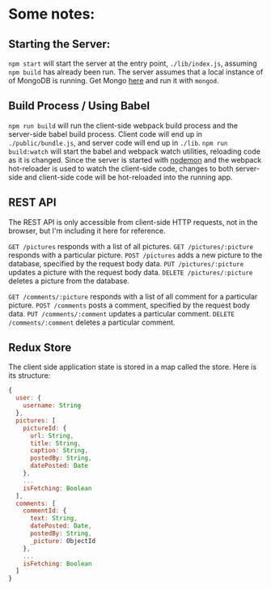 Some notes:
==========

Starting the Server:
-------------------

`npm start` will start the server at the entry point, `./lib/index.js`, assuming `npm build` has already been run.
The server assumes that a local instance of of MongoDB is running. Get Mongo [here](https://www.mongodb.com/) and run it with `mongod`.

Build Process / Using Babel
---------------------------

`npm run build` will run the client-side webpack build process and the server-side babel build process. Client code will end up in `./public/bundle.js`, and server code will end up in `./lib`. `npm run build:watch` will start the babel and webpack watch utilities, reloading code as it is changed. Since the server is started with [nodemon](http://nodemon.io/) and the webpack hot-reloader is used to watch the client-side code, changes to both server-side and client-side code will be hot-reloaded into the running app.

REST API
--------

The REST API is only accessible from client-side HTTP requests, not in the browser, but I'm including it here for reference.

`GET /pictures` responds with a list of all pictures.
`GET /pictures/:picture` responds with a particular picture.
`POST /pictures` adds a new picture to the database, specified by the request body data.
`PUT /pictures/:picture` updates a picture with the request body data.
`DELETE /pictures/:picture` deletes a picture from the database.

`GET /comments/:picture` responds with a list of all comment for a particular picture.
`POST /comments` posts a comment, specified by the request body data.
`PUT /comments/:comment` updates a particular comment.
`DELETE /comments/:comment` deletes a particular comment.

Redux Store
-----------

The client side application state is stored in a map called the store. Here is its structure:

```javascript
{
  user: {
    username: String
  },
  pictures: [
    pictureId: {
      url: String,
      title: String,
      caption: String,
      postedBy: String,
      datePosted: Date
    },
    ...
    isFetching: Boolean
  ],
  comments: [
    commentId: {
      text: String,
      datePosted: Date,
      postedBy: String,
      _picture: ObjectId
    },
    ...
    isFetching: Boolean
  ]
}
```
